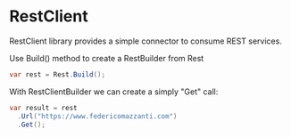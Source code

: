 # RestClient
RestClient library provides a simple connector to consume REST services.

Use Build() method to create a RestBuilder from Rest

```c#
var rest = Rest.Build();
```

With RestClientBuilder we can create a simply "Get" call:

```c#
var result = rest
  .Url("https://www.federicomazzanti.com")
  .Get(); 
```
